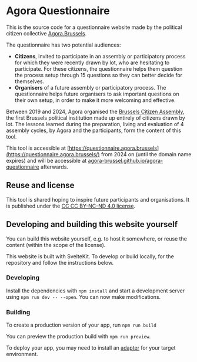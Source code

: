 # Agora Questionnaire

This is the source code for a questionnaire website made by the political citizen collective [Agora.Brussels](https://agora.brussels/).

The questionnaire has two potential audiences:

- **Citizens**, invited to participate in an assembly or participatory process for which they were recently drawn by lot, who are hesitating to participate. For these citizens, the questionnaire helps them question the process setup through 15 questions so they can better decide for themselves.
- **Organisers** of a future assembly or participatory process. The questionnaire helps future organisers to ask important questions on their own setup, in order to make it more welcoming and effective.

Between 2019 and 2024, Agora organised the [Brussels Citizen Assembly](https://www.assemblee.brussels/?lang=en), the first Brussels political institution made up entirely of citizens drawn by lot. The lessons learned during the preparation, living and evaluation of 4 assembly cycles, by Agora and the participants, form the content of this tool.

This tool is accessible at [https://questionnaire.agora.brussels](https://questionnaire.agora.brussels/) from 2024 on (until the domain name expires) and will be accessible at [agora-brussel.github.io/agora-questionnaire](https://agora-brussels.github.io/agora-questionnaire) afterwards.

## Reuse and license

This tool is shared hoping to inspire future participants and organisations. It is published under the [CC CC BY-NC-ND 4.0 license](https://creativecommons.org/licenses/by-nc-nd/4.0/).

## Developing and building this website yourself

You can build this website yourself, e.g. to host it somewhere, or reuse the content (within the scope of the license).

This website is built with SvelteKit. To develop or build locally, for the repository and follow the instructions below.

### Developing

Install the dependencies with `npm install` and start a development server using `npm run dev -- --open`. You can now make modifications.

### Building

To create a production version of your app, run `npm run build`

You can preview the production build with `npm run preview`.

To deploy your app, you may need to install an [adapter](https://kit.svelte.dev/docs/adapters) for your target environment.
